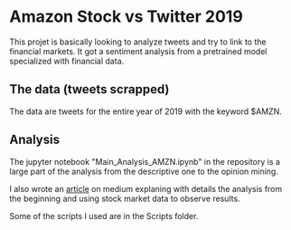 # Amazon Stock vs Twitter 2019

This projet is basically looking to analyze tweets and try to link to the financial markets. It got a sentiment analysis from a pretrained model specialized with financial data.

## The data (tweets scrapped)

The data are tweets for the entire year of 2019 with the keyword $AMZN.

## Analysis

The jupyter notebook "Main_Analysis_AMZN.ipynb" in the repository is a large part of the analysis from the descriptive one to the opinion mining.

I also wrote an [article](https://npogeant.medium.com/the-amazon-stock-vs-twitter-in-2019-931c88831fc1) on medium explaning with details the analysis from the beginning and using stock market data to observe results.

Some of the scripts I used are in the Scripts folder.
